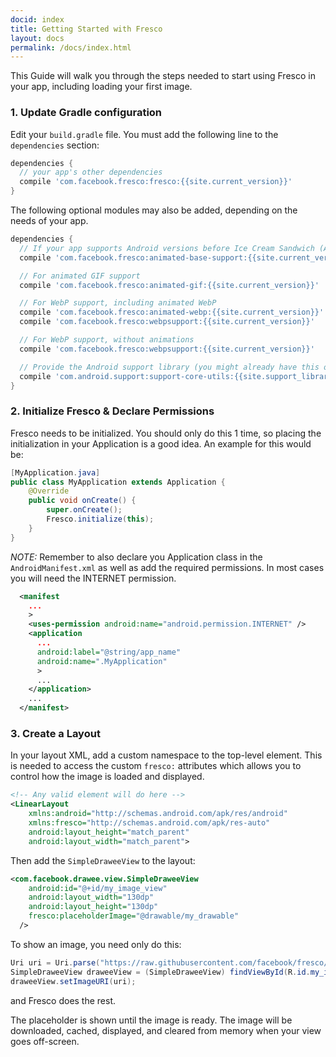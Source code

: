 ```yaml
---
docid: index
title: Getting Started with Fresco
layout: docs
permalink: /docs/index.html
---
```


This Guide will walk you through the steps needed to start using Fresco in your app, including loading your first image.

### 1. Update Gradle configuration

Edit your `build.gradle` file. You must add the following line to the `dependencies` section:

```groovy
dependencies {
  // your app's other dependencies
  compile 'com.facebook.fresco:fresco:{{site.current_version}}'
}
```

The following optional modules may also be added, depending on the needs of your app.

```groovy
dependencies {
  // If your app supports Android versions before Ice Cream Sandwich (API level 14)
  compile 'com.facebook.fresco:animated-base-support:{{site.current_version}}'

  // For animated GIF support
  compile 'com.facebook.fresco:animated-gif:{{site.current_version}}'

  // For WebP support, including animated WebP
  compile 'com.facebook.fresco:animated-webp:{{site.current_version}}'
  compile 'com.facebook.fresco:webpsupport:{{site.current_version}}'

  // For WebP support, without animations
  compile 'com.facebook.fresco:webpsupport:{{site.current_version}}'

  // Provide the Android support library (you might already have this or a similar dependency)
  compile 'com.android.support:support-core-utils:{{site.support_library_version}}'
}
```

### 2. Initialize Fresco & Declare Permissions

Fresco needs to be initialized. You should only do this 1 time, so placing the initialization in your Application is a good idea. An example for this would be:

```java
[MyApplication.java]
public class MyApplication extends Application {
    @Override
    public void onCreate() {
        super.onCreate();
        Fresco.initialize(this);
    }
}
```

*NOTE:* Remember to also declare you Application class in the ```AndroidManifest.xml``` as well as add the required permissions. In most cases you will need the INTERNET permission.

```xml
  <manifest
    ...
    >
    <uses-permission android:name="android.permission.INTERNET" />
    <application
      ...
      android:label="@string/app_name"
      android:name=".MyApplication"
      >
      ...
    </application>
    ...
  </manifest>
```

### 3. Create a Layout

In your layout XML, add a custom namespace to the top-level element. This is needed to access the custom `fresco:` attributes which allows you to control how the image is loaded and displayed.

```xml
<!-- Any valid element will do here -->
<LinearLayout
    xmlns:android="http://schemas.android.com/apk/res/android"
    xmlns:fresco="http://schemas.android.com/apk/res-auto"
    android:layout_height="match_parent"
    android:layout_width="match_parent">
```

Then add the ```SimpleDraweeView``` to the layout:

```xml
<com.facebook.drawee.view.SimpleDraweeView
    android:id="@+id/my_image_view"
    android:layout_width="130dp"
    android:layout_height="130dp"
    fresco:placeholderImage="@drawable/my_drawable"
  />
```

To show an image, you need only do this:

```java
Uri uri = Uri.parse("https://raw.githubusercontent.com/facebook/fresco/master/docs/static/logo.png");
SimpleDraweeView draweeView = (SimpleDraweeView) findViewById(R.id.my_image_view);
draweeView.setImageURI(uri);
```
and Fresco does the rest.

The placeholder is shown until the image is ready. The image will be downloaded, cached, displayed, and cleared from memory when your view goes off-screen.
